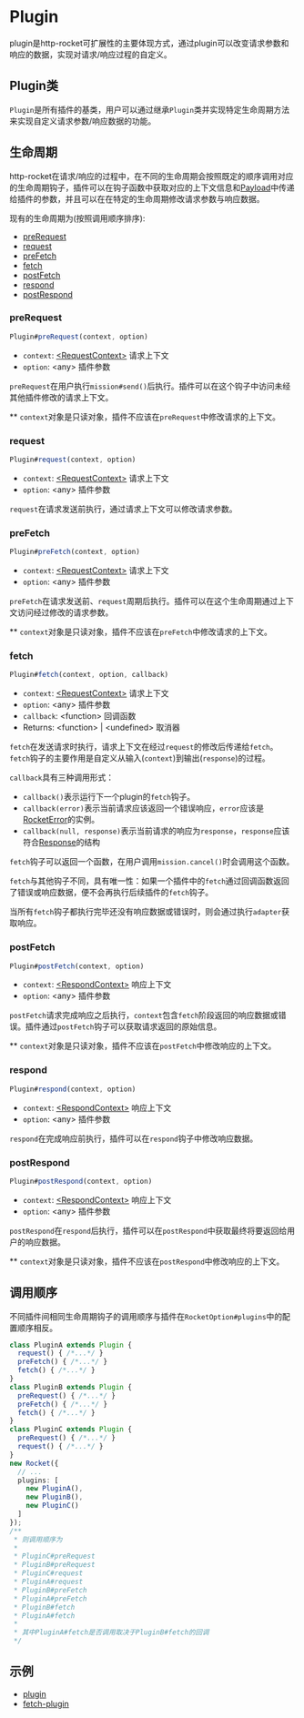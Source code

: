 # Plugin

plugin是http-rocket可扩展性的主要体现方式，通过plugin可以改变请求参数和响应的数据，实现对请求/响应过程的自定义。

## Plugin类

`Plugin`是所有插件的基类，用户可以通过继承`Plugin`类并实现特定生命周期方法来实现自定义请求参数/响应数据的功能。

## 生命周期

http-rocket在请求/响应的过程中，在不同的生命周期会按照既定的顺序调用对应的生命周期钩子，插件可以在钩子函数中获取对应的上下文信息和[Payload](./API.md#payload)中传递给插件的参数，并且可以在在特定的生命周期修改请求参数与响应数据。

现有的生命周期为(按照调用顺序排序):

- [preRequest](#prerequest)
- [request](#request)
- [preFetch](#prefetch)
- [fetch](#fetch)
- [postFetch](#postfetch)
- [respond](#respond)
- [postRespond](#postRespond)

### preRequest

```js
Plugin#preRequest(context, option)
```
- `context`: [\<RequestContext\>][RequestContext] 请求上下文
- `option`: \<any\> 插件参数

`preRequest`在用户执行`mission#send()`后执行。插件可以在这个钩子中访问未经其他插件修改的请求上下文。

** `context`对象是只读对象，插件不应该在`preRequest`中修改请求的上下文。


### request
```js
Plugin#request(context, option)
```
- `context`: [\<RequestContext\>][RequestContext] 请求上下文
- `option`: \<any\> 插件参数

`request`在请求发送前执行，通过请求上下文可以修改请求参数。

### preFetch
```js
Plugin#preFetch(context, option)
```
- `context`: [\<RequestContext\>][RequestContext] 请求上下文
- `option`: \<any\> 插件参数

`preFetch`在请求发送前、`request`周期后执行。插件可以在这个生命周期通过上下文访问经过修改的请求参数。

** `context`对象是只读对象，插件不应该在`preFetch`中修改请求的上下文。

### fetch
```js
Plugin#fetch(context, option, callback)
```
- `context`: [\<RequestContext\>][RequestContext] 请求上下文
- `option`: \<any\> 插件参数
- `callback`: \<function\> 回调函数
- Returns: \<function\> | \<undefined\> 取消器

`fetch`在发送请求时执行，请求上下文在经过`request`的修改后传递给`fetch`。`fetch`钩子的主要作用是自定义从输入(`context`)到输出(`response`)的过程。

`callback`具有三种调用形式：
- `callback()`表示运行下一个plugin的`fetch`钩子。
- `callback(error)`表示当前请求应该返回一个错误响应，`error`应该是[RocketError][RocketError]的实例。
- `callback(null, response)`表示当前请求的响应为`response`，`response`应该符合[Response](./API.md#response)的结构

`fetch`钩子可以返回一个函数，在用户调用`mission.cancel()`时会调用这个函数。

`fetch`与其他钩子不同，具有唯一性：如果一个插件中的`fetch`通过回调函数返回了错误或响应数据，便不会再执行后续插件的`fetch`钩子。

当所有`fetch`钩子都执行完毕还没有响应数据或错误时，则会通过执行`adapter`获取响应。

### postFetch
```js
Plugin#postFetch(context, option)
```
- `context`: [\<RespondContext\>][RespondContext] 响应上下文
- `option`: \<any\> 插件参数

`postFetch`请求完成响应之后执行，`context`包含`fetch`阶段返回的响应数据或错误。插件通过`postFetch`钩子可以获取请求返回的原始信息。

** `context`对象是只读对象，插件不应该在`postFetch`中修改响应的上下文。

### respond
```js
Plugin#respond(context, option)
```
- `context`: [\<RespondContext\>][RespondContext] 响应上下文
- `option`: \<any\> 插件参数

`respond`在完成响应前执行，插件可以在`respond`钩子中修改响应数据。

### postRespond
```js
Plugin#postRespond(context, option)
```
- `context`: [\<RespondContext\>][RespondContext] 响应上下文
- `option`: \<any\> 插件参数

`postRespond`在`respond`后执行，插件可以在`postRespond`中获取最终将要返回给用户的响应数据。

** `context`对象是只读对象，插件不应该在`postRespond`中修改响应的上下文。

## 调用顺序

不同插件间相同生命周期钩子的调用顺序与插件在`RocketOption#plugins`中的配置顺序相反。

```ts
class PluginA extends Plugin {
  request() { /*...*/ }
  preFetch() { /*...*/ }
  fetch() { /*...*/ }
}
class PluginB extends Plugin {
  preRequest() { /*...*/ }
  preFetch() { /*...*/ }
  fetch() { /*...*/ }
}
class PluginC extends Plugin {
  preRequest() { /*...*/ }
  request() { /*...*/ }
}
new Rocket({
  // ...
  plugins: [
    new PluginA(),
    new PluginB(),
    new PluginC()
  ]
});
/**
 * 则调用顺序为
 * 
 * PluginC#preRequest
 * PluginB#preRequest
 * PluginC#request
 * PluginA#request
 * PluginB#preFetch
 * PluginA#preFetch
 * PluginB#fetch
 * PluginA#fetch
 * 
 * 其中PluginA#fetch是否调用取决于PluginB#fetch的回调
 */
```

## 示例

- [plugin](./example/pages/plugin.pug)
- [fetch-plugin](./example/pages/fetch-plugin.pug)

[RequestContext]: ./API.md#requestcontext
[RespondContext]: ./API.md#respondcontext
[RocketError]: ./API.md#rocketerror
